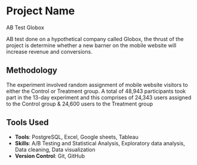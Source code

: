 # Project Name

AB Test Globox

AB test done on a hypothetical company called Globox, the thrust of the project is determine whether a new barner on the mobile website will increase revenue and conversions.


## Methodology

The experiment involved random assignment of mobile website visitors to either the Control or Treatment group. 
A total of 48,943 participants took part in the 13-day experiment and this comprises of 24,343 users assigned to the Control group & 24,600 users to the Treatment group


## Tools Used

- **Tools**: PostgreSQL, Excel, Google sheets, Tableau
- **Skills**: A/B Testing and Statistical Analysis, Exploratory data analysis, Data cleaning, Data visualization
- **Version Control**: Git, GitHub
